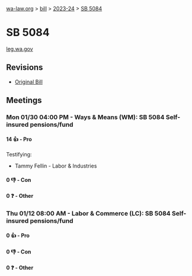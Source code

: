 [wa-law.org](/) > [bill](/bill/) > [2023-24](/bill/2023-24/) > [SB 5084](/bill/2023-24/sb/5084/)

# SB 5084
[leg.wa.gov](https://app.leg.wa.gov/billsummary?BillNumber=5084&Year=2023&Initiative=false)

## Revisions
* [Original Bill](1/)

## Meetings
### Mon 01/30 04:00 PM - Ways & Means (WM): SB 5084 Self-insured pensions/fund
#### 14 👍 - Pro
Testifying:
* Tammy Fellin - Labor & Industries

#### 0 👎 - Con

#### 0 ❓ - Other

### Thu 01/12 08:00 AM - Labor & Commerce (LC): SB 5084 Self-insured pensions/fund
#### 0 👍 - Pro

#### 0 👎 - Con

#### 0 ❓ - Other
